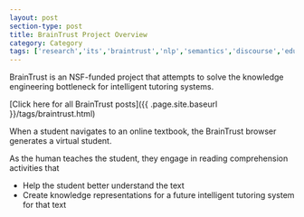 ```yaml
---
layout: post
section-type: post
title: BrainTrust Project Overview
category: Category
tags: ['research','its','braintrust','nlp','semantics','discourse','education','agents','project-overviews']
---
```

BrainTrust is an NSF-funded project that attempts to solve the knowledge engineering bottleneck for intelligent tutoring systems.

[Click here for all BrainTrust posts]({{ .page.site.baseurl }}/tags/braintrust.html)

When a student navigates to an online textbook, the BrainTrust browser generates a virtual student.

As the human teaches the student, they engage in reading comprehension activities that

- Help the student better understand the text
- Create knowledge representations for a future intelligent tutoring system for that text

